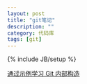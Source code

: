 ```yaml
---
layout: post
title: "git笔记"
description: ""
category: 代码库
tags: [git]
---
```

{% include JB/setup %}

[通过示例学习 Git 内部构造](http://youngsterxyf.github.io/2013/09/28/learning-git-internals-by-example/)
